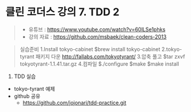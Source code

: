 클린 코더스 강의 7. TDD 2
=============================

> * 유튜브 : https://www.youtube.com/watch?v=60lLSe1phks
> * 강의 자료 : https://github.com/msbaek/clean-coders-2013

> 실습준비
> 1.Install tokyo-cabinet
> $brew install tokyo-cabinet
> 2.tokyo-tyrant 패키지 다운
> http://fallabs.com/tokyotyrant/
> 3.압축 풀고
> $tar zxvf tokyotyrant-1.1.41.tar.gz
> 4.컴파일
> $./configure
> $make
> $make install

1. TDD 실습
  * tokyo-tyrant 예제
  * github 공유
    - https://github.com/jojonari/tdd-practice.git
